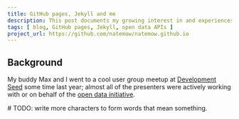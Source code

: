 ```yaml
---
title: GitHub pages, Jekyll and me
description: This post documents my growing interest in and experiences learning and using GitHub pages, Jekyll and YAML Front Matter with Markdown as a pure data source.
tags: [ blog, GitHub pages, Jekyll, open data APIs ]
project_url: https://github.com/natemow/natemow.github.io
---
```


## Background

My buddy Max and I went to a cool user group meetup at [Development Seed](https://developmentseed.org/) some time last year; almost all of the presenters were actively working with or on behalf of the [open data initiative](https://project-open-data.cio.gov/).

\# TODO: write more characters to form words that mean something.
